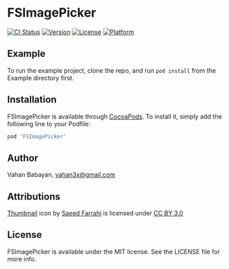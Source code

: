 # FSImagePicker

[![CI Status](http://img.shields.io/travis/vahan3x/FSImagePicker.svg?style=flat)](https://travis-ci.org/vahan3x/FSImagePicker)
[![Version](https://img.shields.io/cocoapods/v/FSImagePicker.svg?style=flat)](http://cocoapods.org/pods/FSImagePicker)
[![License](https://img.shields.io/cocoapods/l/FSImagePicker.svg?style=flat)](http://cocoapods.org/pods/FSImagePicker)
[![Platform](https://img.shields.io/cocoapods/p/FSImagePicker.svg?style=flat)](http://cocoapods.org/pods/FSImagePicker)

## Example

To run the example project, clone the repo, and run `pod install` from the Example directory first.

## Installation

FSImagePicker is available through [CocoaPods](http://cocoapods.org). To install
it, simply add the following line to your Podfile:

```ruby
pod 'FSImagePicker'
```

## Author

Vahan Babayan, vahan3x@gmail.com

## Attributions

[Thumbnail](https://thenounproject.com/icon/235715/) icon by [Saeed Farrahi](https://thenounproject.com/saeedfarrahi) is licensed under [CC BY 3.0](https://creativecommons.org/licenses/by/3.0/)

## License

FSImagePicker is available under the MIT license. See the LICENSE file for more info.
